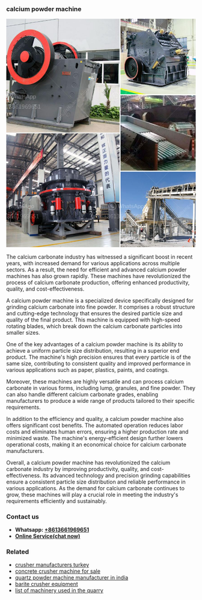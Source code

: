 <h3>calcium powder machine</h3><img src='1708309244.jpg' alt=''><p>The calcium carbonate industry has witnessed a significant boost in recent years, with increased demand for various applications across multiple sectors. As a result, the need for efficient and advanced calcium powder machines has also grown rapidly. These machines have revolutionized the process of calcium carbonate production, offering enhanced productivity, quality, and cost-effectiveness.</p><p>A calcium powder machine is a specialized device specifically designed for grinding calcium carbonate into fine powder. It comprises a robust structure and cutting-edge technology that ensures the desired particle size and quality of the final product. This machine is equipped with high-speed rotating blades, which break down the calcium carbonate particles into smaller sizes.</p><p>One of the key advantages of a calcium powder machine is its ability to achieve a uniform particle size distribution, resulting in a superior end product. The machine's high precision ensures that every particle is of the same size, contributing to consistent quality and improved performance in various applications such as paper, plastics, paints, and coatings.</p><p>Moreover, these machines are highly versatile and can process calcium carbonate in various forms, including lump, granules, and fine powder. They can also handle different calcium carbonate grades, enabling manufacturers to produce a wide range of products tailored to their specific requirements.</p><p>In addition to the efficiency and quality, a calcium powder machine also offers significant cost benefits. The automated operation reduces labor costs and eliminates human errors, ensuring a higher production rate and minimized waste. The machine's energy-efficient design further lowers operational costs, making it an economical choice for calcium carbonate manufacturers.</p><p>Overall, a calcium powder machine has revolutionized the calcium carbonate industry by improving productivity, quality, and cost-effectiveness. Its advanced technology and precision grinding capabilities ensure a consistent particle size distribution and reliable performance in various applications. As the demand for calcium carbonate continues to grow, these machines will play a crucial role in meeting the industry's requirements efficiently and sustainably.</p><h3>Contact us</h3><ul><li><strong>Whatsapp:&nbsp;<a href="https://wa.me/8613661969651">+8613661969651</a></strong></li><li><a href="https://swt.shibang-china.com/?git&amp;zhl&amp;calcium powder machine"><strong>Online Service(chat now)</strong></a></li></ul><h3>Related</h3><ul><li><a href='crusher manufacturers turkey.md'>crusher manufacturers turkey</a></li><li><a href='concrete crusher machine for sale.md'>concrete crusher machine for sale</a></li><li><a href='quartz powder machine manufacturer in india.md'>quartz powder machine manufacturer in india</a></li><li><a href='barite crusher equipment.md'>barite crusher equipment</a></li><li><a href='list of machinery used in the quarry.md'>list of machinery used in the quarry</a></li></ul>